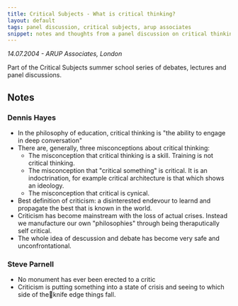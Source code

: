 ```yaml
---
title: Critical Subjects - What is critical thinking?
layout: default
tags: panel discussion, critical subjects, arup associates 
snippet: notes and thoughts from a panel discussion on critical thinking featuring Steve Parnell and Dennis Hayes
---
```


*14.07.2004 - ARUP Associates, London*

Part of the Critical Subjects summer school series of debates, lectures and panel discussions.

## Notes

### Dennis Hayes

* In the philosophy of education, critical thinking is "the ability to engage
  in deep conversation"
* There are, generally, three misconceptions about critical thinking:
  * The misconception that critical thinking is a skill. Training is not
    critical thinking.
  * The misconception that "critical something" is critical. It is an
    indoctrination, for example critical architecture is that which shows an
    ideology.
  * The misconception that critical is cynical.
* Best definition of criticism: a disinterested endevour to learnd and
  propagate the best that is known in the world.
* Criticism has become mainstream with the loss of actual crises. Instead we
  manufacture our own "philosophies" through being theraputically self
  critical.
* The whole idea of descussion and debate has become very safe and
  unconfrontational.

### Steve Parnell

* No monument has ever been erected to a critic
* Criticism is putting something into a state of crisis and seeing to which
  side of theknife edge things fall.
